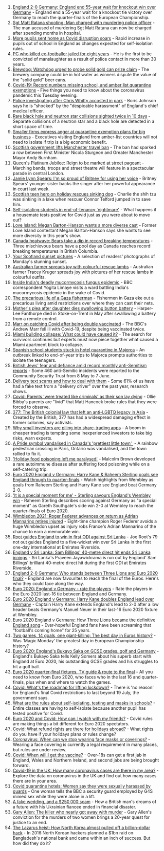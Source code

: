 1. [England 2-0 Germany: England end 55-year wait for knockout win over Germany](https://www.bbc.co.uk/sport/football/51198606) - England end a 55-year wait for a knockout tie victory over Germany to reach the quarter-finals of the European Championship.
2. [Sgt Matt Ratana shooting: Man charged with murdering police officer](https://www.bbc.co.uk/news/uk-england-london-57655083) - The man accused of murdering Sgt Matt Ratana can now be charged after spending months in hospital.
3. [More pupils sent home as Covid disruption soars](https://www.bbc.co.uk/news/education-57640397) - Rapid increase in pupils out of school in England as changes expected for self-isolation rules.
4. [PC who killed ex-footballer jailed for eight years](https://www.bbc.co.uk/news/uk-england-shropshire-57603091) - He is the first to be convicted of manslaughter as a result of police contact in more than 30 years.
5. [Brewdog: Watchdog urged to probe solid gold can prize claim](https://www.bbc.co.uk/news/business-57650685) - The brewery company could be in hot water as winners dispute the value of the "solid gold" beer cans.
6. [Covid-19: Record numbers missing school, and amber list quarantine exemptions](https://www.bbc.co.uk/news/uk-57653721) - Five things you need to know about the coronavirus pandemic this Tuesday evening.
7. [Police investigating after Chris Whitty accosted in park](https://www.bbc.co.uk/news/uk-57648608) - Boris Johnson says he is "shocked" by the "despicable harassment" of England's chief medical officer.
8. [Rare black hole and neutron star collisions sighted twice in 10 days](https://www.bbc.co.uk/news/science-environment-57639520) - Separate collisions of a neutron star and a black hole are detected in a short space of time.
9. [Smaller firms express anger at quarantine exemption plans for big business](https://www.bbc.co.uk/news/business-57644437) - Executives visiting England from amber-list countries will not need to isolate if trip is a big economic benefit.
10. [Scottish government lifts Manchester travel ban](https://www.bbc.co.uk/news/uk-scotland-57652436) - The ban had sparked a row between First Minister Nicola Sturgeon and Greater Manchester Mayor Andy Burnham.
11. [Queen's Platinum Jubilee: Reign to be marked at street pageant](https://www.bbc.co.uk/news/uk-57653812) - Marching bands, troops and street theatre will feature in a spectacular parade in central London.
12. [Jamie Lynn Spears: I'm so proud of Britney for using her voice](https://www.bbc.co.uk/news/entertainment-arts-57649648) - Britney Spears' younger sister backs the singer after her powerful appearance in court last week.
13. [Scottish teen hero on holiday rescues sinking dog](https://www.bbc.co.uk/news/uk-wales-57653931) - Charlie the shih tzu was sinking in a lake when rescuer Connor Telford jumped in to save him.
14. [Self-isolating students in end-of-tenancy 'nightmare'](https://www.bbc.co.uk/news/newsbeat-57644652) - What happens if a housemate tests positive for Covid just as you were about to move out?
15. [Love Island: Megan Barton-Hanson wants a more diverse cast](https://www.bbc.co.uk/news/entertainment-arts-57649495) - Former Love Island contestant Megan Barton-Hanson says she wants to see more diversity in this year's show.
16. [Canada heatwave: Bears take a dip in record breaking temperatures](https://www.bbc.co.uk/news/world-us-canada-57651894) - Three mischievous bears have a pool day as Canada reaches record breaking temperatures in British Columbia.
17. [Your Scotland sunset pictures](https://www.bbc.co.uk/news/uk-scotland-57651156) - A selection of readers' photographs of Monday's stunning sunset.
18. [Australian farmer spreads joy with colourful rescue lambs](https://www.bbc.co.uk/news/world-australia-57633456) - Australian farmer Tracey Kruger spreads joy with pictures of her rescue lambs in colourful outfits.
19. [Inside India's deadly mucormycosis fungus epidemic](https://www.bbc.co.uk/news/world-asia-india-57643738) - BBC correspondent Yogita Limaye visits a ward battling India's mucormycosis epidemic in the wake of Covid.
20. [The precarious life of a Gaza fisherman](https://www.bbc.co.uk/news/world-middle-east-57643737) - Fishermen in Gaza eke out a precarious living amid restrictions over where they can cast their nets.
21. [Mother's plea after daughter dies swallowing button battery](https://www.bbc.co.uk/news/uk-57614838) - Harper-Lee Fanthorpe died in Stoke-on-Trent in May after swallowing a battery from a remote control.
22. [Marr on catching Covid after being double vaccinated](https://www.bbc.co.uk/news/health-57640550) - The BBC's Andrew Marr fell ill with Covid-19, despite being vaccinated twice.
23. [Miami building collapse: What could have caused it?](https://www.bbc.co.uk/news/world-us-canada-57651025) - The search for survivors continues but experts must now piece together what caused a Miami apartment block to collapse.
24. [Spanish school students stuck in hotel quarantine in Majorca](https://www.bbc.co.uk/news/world-europe-57635377) - An outbreak linked to end-of-year trips to Majorca prompts authorities to isolate the teenagers.
25. [British Jews' fear and defiance amid record monthly anti-Semitism reports](https://www.bbc.co.uk/news/uk-57339266) - Some 460 anti-Semitic incidents were reported to the Community Security Trust from 8 May to 7 June.
26. [Delivery text scams and how to deal with them](https://www.bbc.co.uk/news/newsbeat-57654967) - Some 61% of us have had a fake text from a "delivery driver" over the past year, research shows.
27. [Covid: Parents 'were treated like criminals' as their son lay dying](https://www.bbc.co.uk/news/uk-england-essex-57503382) - Ollie Bibby's parents are "livid" that Matt Hancock broke rules that they were forced to observe.
28. [377: The British colonial law that left an anti-LGBTQ legacy in Asia](https://www.bbc.co.uk/news/world-asia-57606847) - Created by the British, 377 has had a widespread damaging effect in former colonies, say activists.
29. [Why small investors are piling into share-trading apps](https://www.bbc.co.uk/news/business-57466918) - A boom in cheaper trading is tempting some inexperienced investors to take big risks, warn experts.
30. [A Pride symbol vandalised in Canada's 'prettiest little town' ](https://www.bbc.co.uk/news/world-us-canada-57616677) - A rainbow pedestrian crossing in Paris, Ontario was vandalised, and the town rallied to fix it.
31. ['Holiday food poisoning left me paralysed'](https://www.bbc.co.uk/news/uk-scotland-edinburgh-east-fife-57598624) - Malcolm Brown developed a rare autoimmune disease after suffering food poisoning while on a self-catering trip.
32. [Euro 2020 England v Germany: Harry Kane & Raheem Sterling goals see England through to quarter-finals](https://www.bbc.co.uk/sport/av/football/57659210) - Watch highlights from Wembley as goals from Raheem Sterling and Harry Kane see England beat Germany 2-0.
33. ['It is a special moment for me' - Sterling savours England's Wembley win](https://www.bbc.co.uk/sport/football/57658629) - Raheem Sterling describes scoring against Germany as "a special moment" as Gareth Southgate's side win 2-0 at Wembley to reach the quarter-finals of Euro 2020.
34. [Wimbledon 2021: Roger Federer advances on return as Adrian Mannarino retires injured](https://www.bbc.co.uk/sport/tennis/57647106) - Eight-time champion Roger Federer avoids a huge Wimbledon upset as injury robs France's Adrian Mannarino of the chance to earn a memorable win.
35. [Root guides England to win in first ODI against Sri Lanka](https://www.bbc.co.uk/sport/cricket/57651883) - Joe Root's 79 not out guides England to a five-wicket win over Sri Lanka in the first one-day international at Emirates Riverside.
36. [England v Sri Lanka: Sam Billings' 40-metre direct hit ends Sri Lanka innings](https://www.bbc.co.uk/sport/av/cricket/57656177) - Sri Lanka's Praveen Jayawickrama is run out by England' Sam Billings' brilliant 40-metre direct hit during the first ODI at Emirates Riverside.
37. [England 2-0 Germany: Who stands between Three Lions and Euro 2020 final?](https://www.bbc.co.uk/sport/football/57638163) - England are now favourites to reach the final of the Euros. Here's who they could face along the way.
38. [Euro 2020: England v Germany - rate the players](https://www.bbc.co.uk/sport/football/51198971) - Rate the players in the Euro 2020 last-16 tie between England and Germany.
39. [Euro 2020 England v Germany: Harry Kane doubles England lead over Germany](https://www.bbc.co.uk/sport/av/football/57659206) - Captain Harry Kane extends England's lead to 2-0 after a low header beats Germany's Manuel Neuer in their last-16 Euro 2020 fixture at Wembley.
40. [Euro 2020 England v Germany: How Three Lions became the definitive England song](https://www.bbc.co.uk/news/newsbeat-44711564) - Ever-hopeful England fans have been screaming that "football's coming home" for 25 years.
41. [Two games, 14 goals, one giant-killing: The best day in Euros history?](https://www.bbc.co.uk/sport/football/57646653) - Was 'Magic Monday' the greatest day in European Championship history?
42. [Euro 2020: England's Bukayo Saka on GCSE grades, golf and Germany](https://www.bbc.co.uk/sport/av/football/57623526) - England's Bukayo Saka tells Kelly Somers about his superb start with England at Euro 2020, his outstanding GCSE grades and his struggles to hit a golf ball.
43. [Euro 2020 quarter-final fixtures, TV guide & route to the final](https://www.bbc.co.uk/sport/football/57516261) - All you need to know from Euro 2020, who faces who in the last 16 and quarter-finals, plus when and where to watch the games.
44. [Covid: What's the roadmap for lifting lockdown?](https://www.bbc.co.uk/news/explainers-52530518) - There is 'no reason' for England's final Covid restrictions to last beyond 19 July, the government says.
45. [What are the rules about self-isolating, testing and masks in schools?](https://www.bbc.co.uk/news/education-51643556) - Entire classes are having to self-isolate because another pupil has tested positive for Covid.
46. [Euro 2020 and Covid: How can I watch with my friends?](https://www.bbc.co.uk/news/uk-57386719) - Covid rules are making things a bit different for Euro 2020 spectators.
47. [Covid: What refund rights are there for holidays abroad?](https://www.bbc.co.uk/news/business-51615412) - What rights do you have if your holidays plans or rules change?
48. [Coronavirus: When can we stop wearing face masks or coverings?](https://www.bbc.co.uk/news/health-51205344) - Wearing a face covering is currently a legal requirement in many places, but rules are under review.
49. [Covid: When will I get the vaccine?](https://www.bbc.co.uk/news/health-55045639) - Over-18s can get a first jab in England, Wales and Northern Ireland, and second jabs are being brought forward.
50. [Covid-19 in the UK: How many coronavirus cases are there in my area?](https://www.bbc.co.uk/news/uk-51768274) - Explore the data on coronavirus in the UK and find out how many cases there are in your area.
51. [Covid quarantine hotels: Women say they were sexually harassed by guards](https://www.bbc.co.uk/news/stories-57609164) - One woman tells the BBC a security guard employed by G4S mimed sex while they were alone in a lift.
52. [A fake wedding, and a $250,000 scam](https://www.bbc.co.uk/news/world-europe-57358241) - How a British man's dreams of a future with his Ukrainian fiancee ended in financial disaster.
53. [Gary Allen: The killer who nearly got away with murder](https://www.bbc.co.uk/news/uk-england-57331321) - Gary Allen's conviction for the murders of two women brings a 20-year quest for justice to an end.
54. [The Lazarus heist: How North Korea almost pulled off a billion-dollar hack](https://www.bbc.co.uk/news/stories-57520169) - In 2016 North Korean hackers planned a $1bn raid on Bangladesh's national bank and came within an inch of success. But how did they do it?
